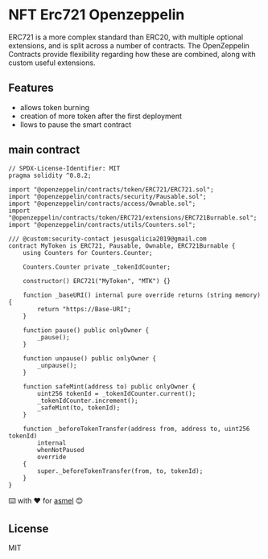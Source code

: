 # NFT Erc721 Openzeppelin

ERC721 is a more complex standard than ERC20, with multiple optional extensions, and is split across a number of contracts. The OpenZeppelin Contracts provide flexibility regarding how these are combined, along with custom useful extensions.

## Features
- allows token burning
- creation of more token after the first deployment
- llows to pause the smart contract


## main contract
```
// SPDX-License-Identifier: MIT
pragma solidity ^0.8.2;

import "@openzeppelin/contracts/token/ERC721/ERC721.sol";
import "@openzeppelin/contracts/security/Pausable.sol";
import "@openzeppelin/contracts/access/Ownable.sol";
import "@openzeppelin/contracts/token/ERC721/extensions/ERC721Burnable.sol";
import "@openzeppelin/contracts/utils/Counters.sol";

/// @custom:security-contact jesusgalicia2019@gmail.com
contract MyToken is ERC721, Pausable, Ownable, ERC721Burnable {
    using Counters for Counters.Counter;

    Counters.Counter private _tokenIdCounter;

    constructor() ERC721("MyToken", "MTK") {}

    function _baseURI() internal pure override returns (string memory) {
        return "https://Base-URI";
    }

    function pause() public onlyOwner {
        _pause();
    }

    function unpause() public onlyOwner {
        _unpause();
    }

    function safeMint(address to) public onlyOwner {
        uint256 tokenId = _tokenIdCounter.current();
        _tokenIdCounter.increment();
        _safeMint(to, tokenId);
    }

    function _beforeTokenTransfer(address from, address to, uint256 tokenId)
        internal
        whenNotPaused
        override
    {
        super._beforeTokenTransfer(from, to, tokenId);
    }
}
```
⌨️ with ❤️ for [asmel](https://github.com/asmel2020) 😊

## License

MIT

